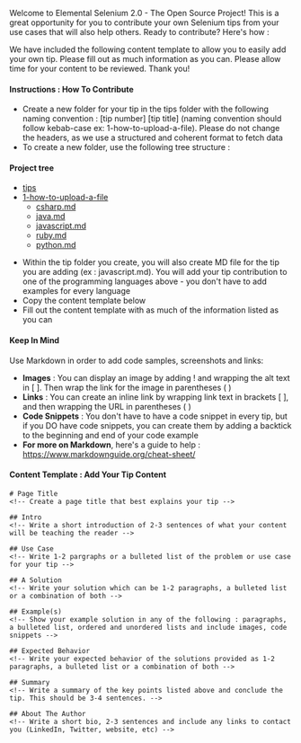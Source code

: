 Welcome to Elemental Selenium 2.0 - The Open Source Project! This is a great opportunity for you to contribute your own Selenium tips from your use cases that will also help others. Ready to contribute? Here's how :

We have included the following content template to allow you to easily add your own tip. Please fill out as much information as you can. Please allow time for your content to be reviewed. Thank you! 

#### Instructions : How To Contribute 
-  Create a new folder for your tip in the tips folder with the following naming convention : [tip number] [tip title] (naming convention should follow kebab-case ex: 1-how-to-upload-a-file). Please do not change the headers, as we use a structured and coherent format to fetch data
-  To create a new folder, use the following tree structure :

#### Project tree
 * [tips](./tips)
 * [1-how-to-upload-a-file](./how-to-upload-a-file)
   * [csharp.md](./how-to-upload-a-file/csharp.md)
   * [java.md](./how-to-upload-a-file/java.md)
   * [javascript.md](./how-to-upload-a-file/javascript.md)
   * [ruby.md](./how-to-upload-a-file/ruby.md)
   * [python.md](./how-to-upload-a-file/python.md)
-  Within the tip folder you create, you will also create MD file for the tip you are adding (ex : javascript.md). You will add your tip contribution to one of the programming languages above - you don't have to add examples for every language
-  Copy the content template below 
-  Fill out the content template with as much of the information listed as you can

#### Keep In Mind 
Use Markdown in order to add code samples, screenshots and links:
- **Images** : You can display an image by adding ! and wrapping the alt text in [ ]. Then wrap the link for the image in parentheses ( ) 	
- **Links** : You can create an inline link by wrapping link text in brackets [ ], and then wrapping the URL in parentheses ( )
- **Code Snippets** : You don't have to have a code snippet in every tip, but if you DO have code snippets, you can create them by adding a backtick to the beginning and end of your code example 
- **For more on Markdown**, here's a guide to help : https://www.markdownguide.org/cheat-sheet/

#### Content Template : Add Your Tip Content

```
# Page Title
<!-- Create a page title that best explains your tip -->

## Intro
<!-- Write a short introduction of 2-3 sentences of what your content will be teaching the reader -->

## Use Case
<!-- Write 1-2 pargraphs or a bulleted list of the problem or use case for your tip -->

## A Solution
<!-- Write your solution which can be 1-2 paragraphs, a bulleted list or a combination of both -->

## Example(s)
<!-- Show your example solution in any of the following : paragraphs, a bulleted list, ordered and unordered lists and include images, code snippets -->

## Expected Behavior
<!-- Write your expected behavior of the solutions provided as 1-2 paragraphs, a bulleted list or a combination of both -->

## Summary
<!-- Write a summary of the key points listed above and conclude the tip. This should be 3-4 sentences. -->

## About The Author
<!-- Write a short bio, 2-3 sentences and include any links to contact you (LinkedIn, Twitter, website, etc) -->

```
